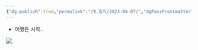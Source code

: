 ```yaml
---
{"dg-publish":true,"permalink":"/9.일지/2023-04-07/","dgPassFrontmatter":true,"noteIcon":""}
---
```




- 어쨌든 시작..

![](https://i.imgur.com/DUir3Su.png)
